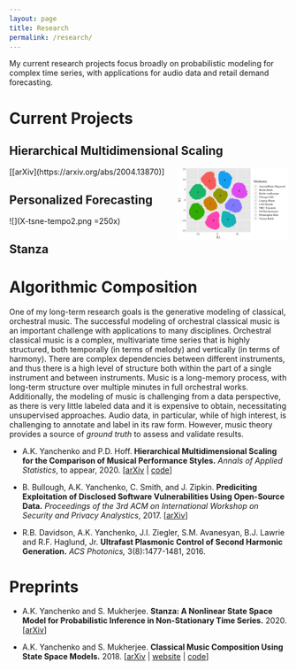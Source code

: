 ```yaml
---
layout: page
title: Research
permalink: /research/
---
```


My current research projects focus broadly on probabilistic modeling for complex time series, with applications for audio data and retail demand forecasting.

# Current Projects

## Hierarchical Multidimensional Scaling

<img align="right" src="X-tsne-tempo2.png" width="200">
[[arXiv](https://arxiv.org/abs/2004.13870)]

## Personalized Forecasting

![](X-tsne-tempo2.png =250x)



## Stanza



# Algorithmic Composition

One of my long-term research goals is the generative modeling of classical, orchestral music. The successful modeling of orchestral classical music is an important challenge with applications to many disciplines.  Orchestral classical music is a complex, multivariate time series that is highly structured, both temporally (in terms of melody) and vertically (in terms of harmony).  There are complex dependencies between different instruments, and thus there is a high level of structure both within the part of a single instrument and between instruments.  Music is a long-memory process, with long-term structure over multiple minutes in full orchestral works.  Additionally, the modeling of music is challenging from a data perspective, as there is very little labeled data and it is expensive to obtain, necessitating unsupervised approaches.  Audio data, in particular, while of high interest, is challenging to annotate and label in its raw form. However, music theory provides a source of *ground truth* to assess and validate results.


- A.K. Yanchenko and P.D. Hoff. **Hierarchical Multidimensional Scaling for the Comparison of Musical Performance Styles.** *Annals of Applied Statistics*, to appear, 2020. [[arXiv](https://arxiv.org/abs/2004.13870) \| [code](https://github.com/aky4wn/HMDS)]

- B. Bullough, A.K. Yanchenko, C. Smith, and J. Zipkin. **Prediciting Exploitation of Disclosed Software Vulnerabilities Using Open-Source Data.** *Proceedings of the 3rd ACM on International Workshop on Security and Privacy Analystics*, 2017. [[arXiv](https://arxiv.org/abs/1707.08015)]

- R.B. Davidson, A.K. Yanchenko, J.I. Ziegler, S.M. Avanesyan, B.J. Lawrie and R.F. Haglund, Jr. **Ultrafast Plasmonic Control of Second Harmonic Generation.** *ACS Photonics,* 3(8):1477-1481, 2016.

# Preprints

- A.K. Yanchenko and S. Mukherjee. **Stanza: A Nonlinear State Space Model for Probabilistic Inference in Non-Stationary Time Series.** 2020. [[arXiv](https://arxiv.org/abs/2006.06553)]

- A.K. Yanchenko and S. Mukherjee. **Classical Music Composition Using State Space Models.** 2018.  [[arXiv](https://arxiv.org/abs/1708.03822) \| [website](https://aky4wn.github.io/Classical-Music-Composition-Using-State-Space-Models/) \| [code](https://github.com/aky4wn/Classical-Music-Composition-Using-State-Space-Models)]

